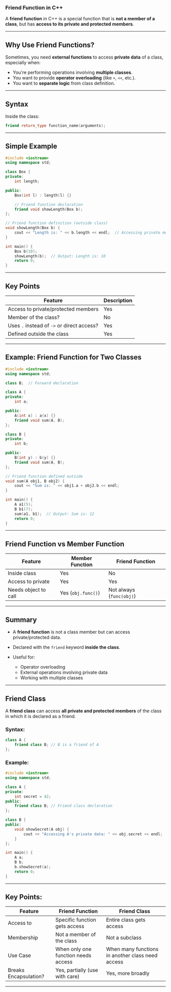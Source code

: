### **Friend Function in C++**

A **friend function** in C++ is a special function that is **not a member of a class**, but has **access to its private and protected members**.

---

## Why Use Friend Functions?

Sometimes, you need **external functions** to access **private data** of a class, especially when:

* You're performing operations involving **multiple classes**.
* You want to provide **operator overloading** (like `+`, `<<`, etc.).
* You want to **separate logic** from class definition.

---

## Syntax

Inside the class:

```cpp
friend return_type function_name(arguments);
```

---

## Simple Example

```cpp
#include <iostream>
using namespace std;

class Box {
private:
    int length;

public:
    Box(int l) : length(l) {}

    // Friend function declaration
    friend void showLength(Box b);
};

// Friend function definition (outside class)
void showLength(Box b) {
    cout << "Length is: " << b.length << endl;  // Accessing private member
}

int main() {
    Box b(10);
    showLength(b);  // Output: Length is: 10
    return 0;
}
```

---

## Key Points

| Feature                                    | Description |
| ------------------------------------------ | ----------- |
| Access to private/protected members        | Yes       |
| Member of the class?                       | No        |
| Uses `.` instead of `->` or direct access? | Yes       |
| Defined outside the class                  | Yes       |

---

## Example: Friend Function for Two Classes

```cpp
#include <iostream>
using namespace std;

class B;  // Forward declaration

class A {
private:
    int a;

public:
    A(int x) : a(x) {}
    friend void sum(A, B);
};

class B {
private:
    int b;

public:
    B(int y) : b(y) {}
    friend void sum(A, B);
};

// Friend function defined outside
void sum(A obj1, B obj2) {
    cout << "Sum is: " << obj1.a + obj2.b << endl;
}

int main() {
    A a1(5);
    B b1(7);
    sum(a1, b1);  // Output: Sum is: 12
    return 0;
}
```

---

## Friend Function vs Member Function

| Feature              | Member Function    | Friend Function          |
| -------------------- | ------------------ | ------------------------ |
| Inside class         | Yes                | No                       |
| Access to private    | Yes                | Yes                      |
| Needs object to call | Yes (`obj.func()`) | Not always (`func(obj)`) |

---

## Summary

* A **friend function** is not a class member but can access private/protected data.
* Declared with the `friend` keyword **inside the class**.
* Useful for:

  * Operator overloading
  * External operations involving private data
  * Working with multiple classes

---

## **Friend Class**

A **friend class** can access **all private and protected members** of the class in which it is declared as a friend.

### Syntax:

```cpp
class A {
    friend class B; // B is a friend of A
};
```

### Example:

```cpp
#include <iostream>
using namespace std;

class A {
private:
    int secret = 42;
public:
    friend class B; // Friend class declaration
};

class B {
public:
    void showSecret(A obj) {
        cout << "Accessing A's private data: " << obj.secret << endl;
    }
};

int main() {
    A a;
    B b;
    b.showSecret(a);
    return 0;
}
```

---

## Key Points:

| Feature               | Friend Function                     | Friend Class                                     |
| --------------------- | ----------------------------------- | ------------------------------------------------ |
| Access to             | Specific function gets access       | Entire class gets access                         |
| Membership            | Not a member of the class           | Not a subclass                                   |
| Use Case              | When only one function needs access | When many functions in another class need access |
| Breaks Encapsulation? | Yes, partially (use with care)      | Yes, more broadly                                |

---



